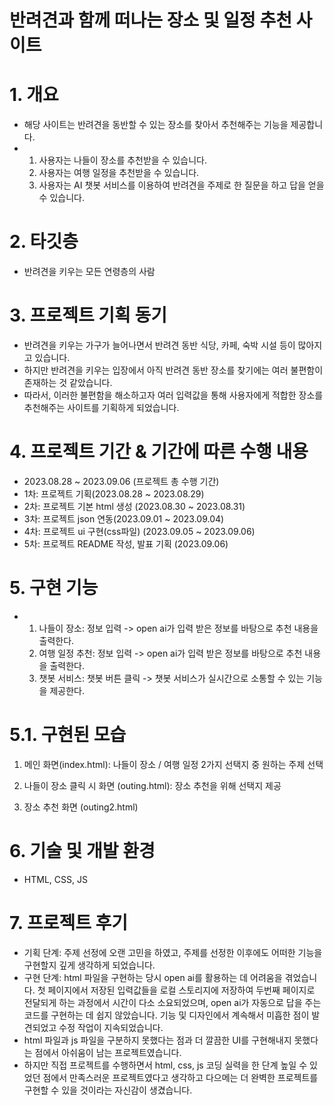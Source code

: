 # 반려견과 함께 떠나는 장소 및 일정 추천 사이트

# 1. 개요
- 해당 사이트는 반려견을 동반할 수 있는 장소를 찾아서 추천해주는 기능을 제공합니다.
- 1) 사용자는 나들이 장소를 추천받을 수 있습니다.
  2) 사용자는 여행 일정을 추천받을 수 있습니다.
  3) 사용자는 AI 챗봇 서비스를 이용하여 반려견을 주제로 한 질문을 하고 답을 얻을 수 있습니다.

# 2. 타깃층
- 반려견을 키우는 모든 연령층의 사람

# 3. 프로젝트 기획 동기
- 반려견을 키우는 가구가 늘어나면서 반려견 동반 식당, 카페, 숙박 시설 등이 많아지고 있습니다.
- 하지만 반려견을 키우는 입장에서 아직 반려견 동반 장소를 찾기에는 여러 불편함이 존재하는 것 같았습니다.
- 따라서, 이러한 불편함을 해소하고자 여러 입력값을 통해 사용자에게 적합한 장소를 추천해주는 사이트를 기획하게 되었습니다.

# 4. 프로젝트 기간 & 기간에 따른 수행 내용
- 2023.08.28 ~ 2023.09.06 (프로젝트 총 수행 기간)
- 1차: 프로젝트 기획(2023.08.28 ~ 2023.08.29)
- 2차: 프로젝트 기본 html 생성 (2023.08.30 ~ 2023.08.31)
- 3차: 프로젝트 json 연동(2023.09.01 ~ 2023.09.04)
- 4차: 프로젝트 ui 구현(css파일) (2023.09.05 ~ 2023.09.06)
- 5차: 프로젝트 README 작성, 발표 기획 (2023.09.06)

# 5. 구현 기능
- 1) 나들이 장소: 정보 입력 -> open ai가 입력 받은 정보를 바탕으로 추천 내용을 출력한다.
  2) 여행 일정 추천: 정보 입력 -> open ai가 입력 받은 정보를 바탕으로 추천 내용을 출력한다.
  3) 챗봇 서비스: 챗봇 버튼 클릭 -> 챗봇 서비스가 실시간으로 소통할 수 있는 기능을 제공한다.

# 5.1. 구현된 모습
  1) 메인 화면(index.html): 나들이 장소 / 여행 일정 2가지 선택지 중 원하는 주제 선택
     
  2) 나들이 장소 클릭 시 화면 (outing.html): 장소 추천을 위해 선택지 제공

  3) 장소 추천 화면 (outing2.html)
     


# 6. 기술 및 개발 환경
- HTML, CSS, JS

# 7. 프로젝트 후기
- 기획 단계: 주제 선정에 오랜 고민을 하였고, 주제를 선정한 이후에도 어떠한 기능을 구현할지 깊게 생각하게 되었습니다.
- 구현 단계: html 파일을 구현하는 당시 open ai를 활용하는 데 어려움을 겪었습니다. 첫 페이지에서 저장된 입력값들을 로컬 스토리지에 저장하여 두번째 페이지로 전달되게 하는 과정에서 시간이 다소 소요되었으며,
  open ai가 자동으로 답을 주는 코드를 구현하는 데 쉽지 않았습니다. 기능 및 디자인에서 계속해서 미흡한 점이 발견되었고 수정 작업이 지속되었습니다.
- html 파일과 js 파일을 구분하지 못했다는 점과 더 깔끔한 UI를 구현해내지 못했다는 점에서 아쉬움이 남는 프로젝트였습니다.
- 하지만 직접 프로젝트를 수행하면서 html, css, js 코딩 실력을 한 단계 높일 수 있었던 점에서 만족스러운 프로젝트였다고 생각하고 다으메는 더 완벽한 프로젝트를 구현할 수 있을 것이라는 자신감이 생겼습니다.

